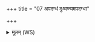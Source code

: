 +++
title = "07 अपदग्धं दुःष्वप्न्यमपदग्धा"

+++
<details><summary>मूलम् (WS)</summary>

अपदग्धं दुःष्वप्न्यमपदग्धा अरातयः ।  
सर्वाश्च यातुधान्यः । ॥ ९ ॥
</details>